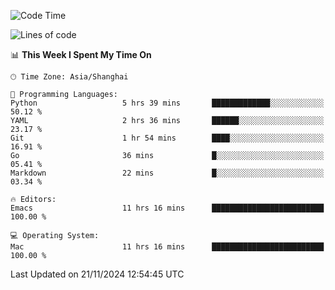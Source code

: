 <!--START_SECTION:waka-->
![Code Time](http://img.shields.io/badge/Code%20Time-2%2C291%20hrs%2057%20mins-blue)

![Lines of code](https://img.shields.io/badge/From%20Hello%20World%20I%27ve%20Written-308.1%20thousand%20lines%20of%20code-blue)

📊 **This Week I Spent My Time On** 

```text
🕑︎ Time Zone: Asia/Shanghai

💬 Programming Languages: 
Python                   5 hrs 39 mins       █████████████░░░░░░░░░░░░   50.12 % 
YAML                     2 hrs 36 mins       ██████░░░░░░░░░░░░░░░░░░░   23.17 % 
Git                      1 hr 54 mins        ████░░░░░░░░░░░░░░░░░░░░░   16.91 % 
Go                       36 mins             █░░░░░░░░░░░░░░░░░░░░░░░░   05.41 % 
Markdown                 22 mins             █░░░░░░░░░░░░░░░░░░░░░░░░   03.34 % 

🔥 Editors: 
Emacs                    11 hrs 16 mins      █████████████████████████   100.00 % 

💻 Operating System: 
Mac                      11 hrs 16 mins      █████████████████████████   100.00 % 
```


 Last Updated on 21/11/2024 12:54:45 UTC
<!--END_SECTION:waka-->
